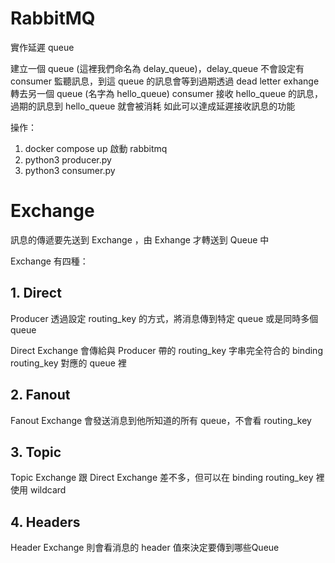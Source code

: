# RabbitMQ

實作延遲 queue

建立一個 queue (這裡我們命名為 delay_queue)，delay_queue 不會設定有 consumer 監聽訊息，到這 queue 的訊息會等到過期透過 dead letter exhange 轉去另一個 queue (名字為 hello_queue)
consumer 接收 hello_queue 的訊息，過期的訊息到 hello_queue 就會被消耗
如此可以達成延遲接收訊息的功能


操作：
1. docker compose up 啟動 rabbitmq
2. python3 producer.py
3. python3 consumer.py


# Exchange

訊息的傳遞要先送到 Exchange ，由 Exhange 才轉送到 Queue 中

Exchange 有四種：

## 1. Direct

Producer 透過設定 routing_key 的方式，將消息傳到特定 queue 或是同時多個 queue

Direct Exchange 會傳給與 Producer 帶的 routing_key 字串完全符合的 binding routing_key 對應的 queue 裡


##  2. Fanout

Fanout Exchange 會發送消息到他所知道的所有 queue，不會看 routing_key


## 3. Topic

Topic Exchange 跟 Direct Exchange 差不多，但可以在 binding routing_key 裡使用 wildcard


## 4. Headers

Header Exchange 則會看消息的 header 值來決定要傳到哪些Queue
